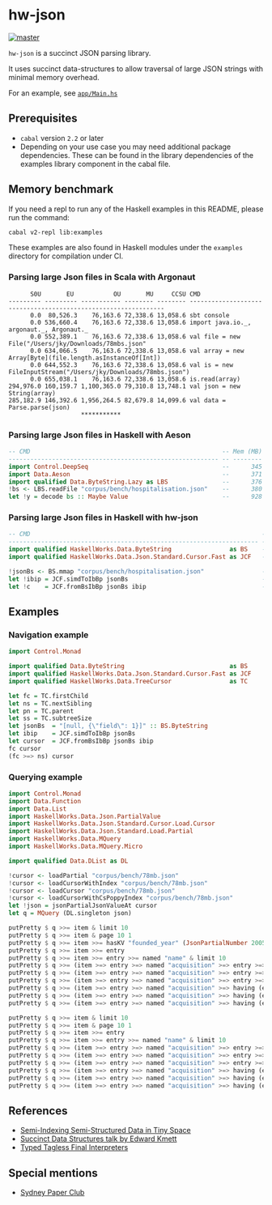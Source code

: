 # hw-json

[![master](https://circleci.com/gh/haskell-works/hw-json/tree/master.svg?style=svg)](https://circleci.com/gh/haskell-works/hw-json/tree/master)

`hw-json` is a succinct JSON parsing library.

It uses succinct data-structures to allow traversal of large JSON strings with minimal memory overhead.

For an example, see [`app/Main.hs`](../master/app/Main.hs)

## Prerequisites

* `cabal` version `2.2` or later
* Depending on your use case you may need additional package dependencies.  These can be found in the library dependencies of the examples
  library component in the cabal file.

## Memory benchmark

If you need a repl to run any of the Haskell examples in this README, please run the command:

```bash
cabal v2-repl lib:examples
```

These examples are also found in Haskell modules under the `examples` directory for compilation under CI.

### Parsing large Json files in Scala with Argonaut

```text
      S0U       EU           OU       MU     CCSU CMD
--------- --------- ----------- -------- -------- ---------------------------------------------------------------
      0.0  80,526.3    76,163.6 72,338.6 13,058.6 sbt console
      0.0 536,660.4    76,163.6 72,338.6 13,058.6 import java.io._, argonaut._, Argonaut._
      0.0 552,389.1    76,163.6 72,338.6 13,058.6 val file = new File("/Users/jky/Downloads/78mbs.json"
      0.0 634,066.5    76,163.6 72,338.6 13,058.6 val array = new Array[Byte](file.length.asInstanceOf[Int])
      0.0 644,552.3    76,163.6 72,338.6 13,058.6 val is = new FileInputStream("/Users/jky/Downloads/78mbs.json")
      0.0 655,038.1    76,163.6 72,338.6 13,058.6 is.read(array)
294,976.0 160,159.7 1,100,365.0 79,310.8 13,748.1 val json = new String(array)
285,182.9 146,392.6 1,956,264.5 82,679.8 14,099.6 val data = Parse.parse(json)
                    ***********
```

### Parsing large Json files in Haskell with Aeson

```haskell
-- CMD                                                     -- Mem (MB)
---------------------------------------------------------- -- --------
import Control.DeepSeq                                     --      345
import Data.Aeson                                          --      371
import qualified Data.ByteString.Lazy as LBS               --      376
!bs <- LBS.readFile "corpus/bench/hospitalisation.json"    --      380
let !y = decode bs :: Maybe Value                          --      928
```

### Parsing large Json files in Haskell with hw-json

```haskell
-- CMD                                                                -- Mem (MB)
--------------------------------------------------------------------- -- --------
import qualified HaskellWorks.Data.ByteString                as BS    --      351
import qualified HaskellWorks.Data.Json.Standard.Cursor.Fast as JCF   --      353

!jsonBs <- BS.mmap "corpus/bench/hospitalisation.json"                --      355
let !ibip = JCF.simdToIbBp jsonBs                                     --      358
let !c    = JCF.fromBsIbBp jsonBs ibip                                --      495
```

## Examples

### Navigation example

```haskell
import Control.Monad

import qualified Data.ByteString                             as BS
import qualified HaskellWorks.Data.Json.Standard.Cursor.Fast as JCF
import qualified HaskellWorks.Data.TreeCursor                as TC

let fc = TC.firstChild
let ns = TC.nextSibling
let pn = TC.parent
let ss = TC.subtreeSize
let jsonBs  = "[null, {\"field\": 1}]" :: BS.ByteString
let ibip    = JCF.simdToIbBp jsonBs
let cursor  = JCF.fromBsIbBp jsonBs ibip
fc cursor
(fc >=> ns) cursor
```

### Querying example

```haskell
import Control.Monad
import Data.Function
import Data.List
import HaskellWorks.Data.Json.PartialValue
import HaskellWorks.Data.Json.Standard.Cursor.Load.Cursor
import HaskellWorks.Data.Json.Standard.Load.Partial
import HaskellWorks.Data.MQuery
import HaskellWorks.Data.MQuery.Micro

import qualified Data.DList as DL

!cursor <- loadPartial "corpus/bench/78mb.json"
!cursor <- loadCursorWithIndex "corpus/bench/78mb.json"
!cursor <- loadCursor "corpus/bench/78mb.json"
!cursor <- loadCursorWithCsPoppyIndex "corpus/bench/78mb.json"
let !json = jsonPartialJsonValueAt cursor
let q = MQuery (DL.singleton json)

putPretty $ q >>= item & limit 10
putPretty $ q >>= item & page 10 1
putPretty $ q >>= item >>= hasKV "founded_year" (JsonPartialNumber 2005) & limit 10
putPretty $ q >>= item >>= entry
putPretty $ q >>= item >>= entry >>= named "name" & limit 10
putPretty $ q >>= (item >=> entry >=> named "acquisition" >=> entry >=> named "price_currency_code")
putPretty $ q >>= (item >=> entry >=> named "acquisition" >=> entry >=> named "price_currency_code") & onList (uniq . sort)
putPretty $ q >>= (item >=> entry >=> named "acquisition" >=> entry >=> named "price_currency_code" >=> asString >=> valueOf "USD") & limit 10
putPretty $ q >>= (item >=> entry >=> named "acquisition" >=> having (entry >=> named "price_currency_code" >=> asString >=> valueOf "USD") >=> entry >=> named "price_amount") & limit 10
putPretty $ q >>= (item >=> entry >=> named "acquisition" >=> having (entry >=> named "price_currency_code" >=> asString >=> valueOf "USD") >=> entry >=> named "price_amount" >=> castAsInteger ) & limit 10
putPretty $ q >>= (item >=> entry >=> named "acquisition" >=> having (entry >=> named "price_currency_code" >=> asString >=> valueOf "USD") >=> entry >=> named "price_amount" >=> castAsInteger ) & aggregate sum

putPretty $ q >>= item & limit 10
putPretty $ q >>= item & page 10 1
putPretty $ q >>= item >>= entry
putPretty $ q >>= item >>= entry >>= named "name" & limit 10
putPretty $ q >>= (item >=> entry >=> named "acquisition" >=> entry >=> named "price_currency_code" >=> asString)
putPretty $ q >>= (item >=> entry >=> named "acquisition" >=> entry >=> named "price_currency_code" >=> asString) & onList (uniq . sort)
putPretty $ q >>= (item >=> entry >=> named "acquisition" >=> entry >=> named "price_currency_code" >=> asString >=> valueOf "USD") & limit 10
putPretty $ q >>= (item >=> entry >=> named "acquisition" >=> having (entry >=> named "price_currency_code" >=> asString >=> valueOf "USD") >=> entry >=> named "price_amount") & limit 10
putPretty $ q >>= (item >=> entry >=> named "acquisition" >=> having (entry >=> named "price_currency_code" >=> asString >=> valueOf "USD") >=> entry >=> named "price_amount" >=> castAsInteger ) & limit 10
putPretty $ q >>= (item >=> entry >=> named "acquisition" >=> having (entry >=> named "price_currency_code" >=> asString >=> valueOf "USD") >=> entry >=> named "price_amount" >=> castAsInteger ) & aggregate sum
```

## References

* [Semi-Indexing Semi-Structured Data in Tiny Space](http://www.di.unipi.it/~ottavian/files/semi_index_cikm.pdf)
* [Succinct Data Structures talk by Edward Kmett](https://www.youtube.com/watch?v=uA0Z7_4J7u8)
* [Typed Tagless Final Interpreters](http://okmij.org/ftp/tagless-final/course/lecture.pdf)

## Special mentions

* [Sydney Paper Club](http://www.meetup.com/Sydney-Paper-Club/)
